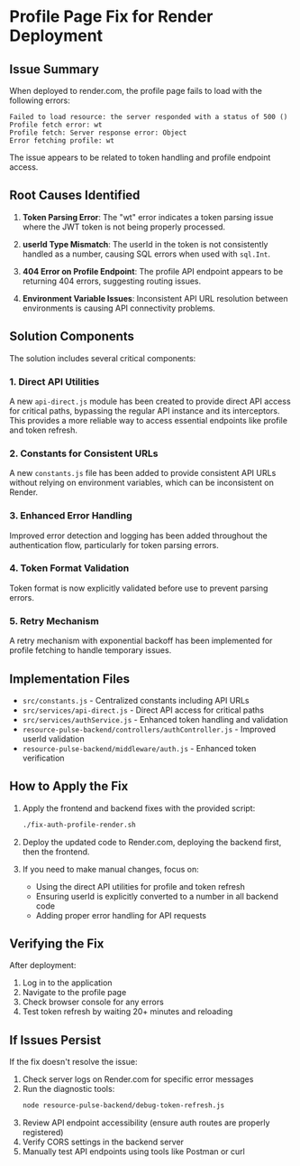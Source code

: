 # Profile Page Fix for Render Deployment

## Issue Summary

When deployed to render.com, the profile page fails to load with the following errors:

```
Failed to load resource: the server responded with a status of 500 ()
Profile fetch error: wt
Profile fetch: Server response error: Object
Error fetching profile: wt
```

The issue appears to be related to token handling and profile endpoint access.

## Root Causes Identified

1. **Token Parsing Error**: The "wt" error indicates a token parsing issue where the JWT token is not being properly processed.

2. **userId Type Mismatch**: The userId in the token is not consistently handled as a number, causing SQL errors when used with `sql.Int`.

3. **404 Error on Profile Endpoint**: The profile API endpoint appears to be returning 404 errors, suggesting routing issues.

4. **Environment Variable Issues**: Inconsistent API URL resolution between environments is causing API connectivity problems.

## Solution Components

The solution includes several critical components:

### 1. Direct API Utilities

A new `api-direct.js` module has been created to provide direct API access for critical paths, bypassing the regular API instance and its interceptors. This provides a more reliable way to access essential endpoints like profile and token refresh.

### 2. Constants for Consistent URLs

A new `constants.js` file has been added to provide consistent API URLs without relying on environment variables, which can be inconsistent on Render.

### 3. Enhanced Error Handling

Improved error detection and logging has been added throughout the authentication flow, particularly for token parsing errors.

### 4. Token Format Validation

Token format is now explicitly validated before use to prevent parsing errors.

### 5. Retry Mechanism

A retry mechanism with exponential backoff has been implemented for profile fetching to handle temporary issues.

## Implementation Files

- `src/constants.js` - Centralized constants including API URLs
- `src/services/api-direct.js` - Direct API access for critical paths
- `src/services/authService.js` - Enhanced token handling and validation
- `resource-pulse-backend/controllers/authController.js` - Improved userId validation
- `resource-pulse-backend/middleware/auth.js` - Enhanced token verification

## How to Apply the Fix

1. Apply the frontend and backend fixes with the provided script:
   ```bash
   ./fix-auth-profile-render.sh
   ```

2. Deploy the updated code to Render.com, deploying the backend first, then the frontend.

3. If you need to make manual changes, focus on:
   - Using the direct API utilities for profile and token refresh
   - Ensuring userId is explicitly converted to a number in all backend code
   - Adding proper error handling for API requests

## Verifying the Fix

After deployment:

1. Log in to the application
2. Navigate to the profile page
3. Check browser console for any errors
4. Test token refresh by waiting 20+ minutes and reloading

## If Issues Persist

If the fix doesn't resolve the issue:

1. Check server logs on Render.com for specific error messages
2. Run the diagnostic tools:
   ```bash
   node resource-pulse-backend/debug-token-refresh.js
   ```
3. Review API endpoint accessibility (ensure auth routes are properly registered)
4. Verify CORS settings in the backend server
5. Manually test API endpoints using tools like Postman or curl